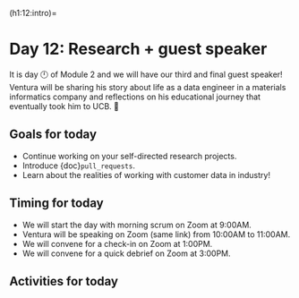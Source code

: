 (h1:12:intro)=
# Day 12: Research + guest speaker

It is day 🕛 of Module 2 and we will have our third and final guest speaker!
Ventura will be sharing his story about life as a data engineer in a materials informatics company and reflections on his educational journey that eventually took him to UCB. 🐻



## Goals for today

- Continue working on your self-directed research projects.
- Introduce {doc}`pull_requests`.
- Learn about the realities of working with customer data in industry!



## Timing for today

- We will start the day with morning scrum on Zoom at 9:00AM.
- Ventura will be speaking on Zoom (same link) from 10:00AM to 11:00AM.
- We will convene for a check-in on Zoom at 1:00PM.
- We will convene for a quick debrief on Zoom at 3:00PM.



## Activities for today

```{tableofcontents}
```


